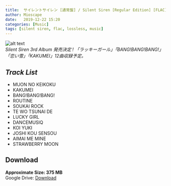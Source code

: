 ```yaml
---
title:  サイレントサイレン [通常盤] / Silent Siren [Regular Edition] [FLAC]
author: Mioscape
date:   2019-12-22 15:20
categories: [Music]
tags: [silent siren, flac, lossless, music]
---
```

![alt text](https://i.ibb.co/RH8179C/Cover.jpg 'Silent-Siren-Cover.jpg')   
_Silent Siren 3rd Album 発売決定 ! 「ラッキーガール」「BANG!BANG!BANG!」「恋い雪」「KAKUMEI」12曲収録予定。_  

## _**Track List**_
- MUON NO KEIKOKU
- KAKUMEI
- BANG!BANG!BANG!
- ROUTINE
- SOUKAI ROCK
- TE WO TSUNAI DE
- LUCKY GIRL
- DANCEMUSIQ
- KOI YUKI
- JOSHI KOU SENSOU
- AIMAI ME MINE
- STRAWBERRY MOON  
  
## Download  
**Approximate Size: 375 MB**  
Google Drive: [Download](https://drive.google.com/drive/folders/1KcJ_dhFoDBkyQ1eqmE_1QVA3COOyFhJs?usp=sharing)
